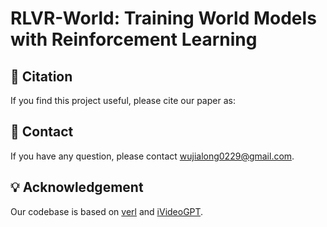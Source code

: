 # RLVR-World: Training World Models with Reinforcement Learning

## 📜 Citation

If you find this project useful, please cite our paper as:

## 🤝 Contact

If you have any question, please contact wujialong0229@gmail.com.

## 💡 Acknowledgement

Our codebase is based on [verl](https://github.com/volcengine/verl) and [iVideoGPT](https://github.com/thuml/iVideoGPT).
